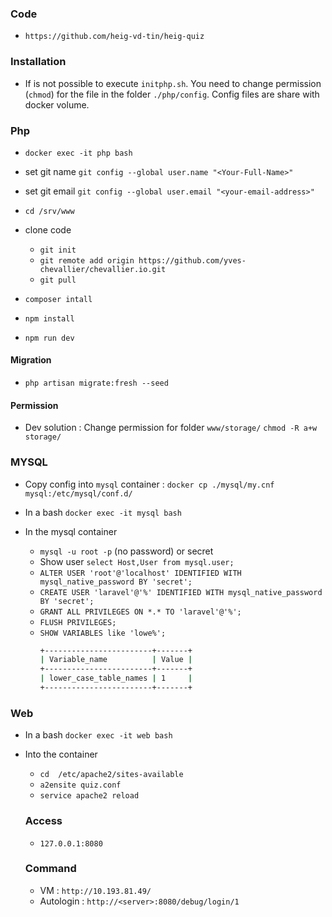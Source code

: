 ### Code
- `https://github.com/heig-vd-tin/heig-quiz`

### Installation
- If is not possible to execute `initphp.sh`. You need to change permission
(`chmod`) for the file in the folder `./php/config`. Config files are share with docker volume.

### Php
- `docker exec -it php bash`
- set git name `git config --global user.name "<Your-Full-Name>"`
- set git email `git config --global user.email "<your-email-address>"`
- `cd /srv/www`
- clone code 
  - `git init`
  - `git remote add origin https://github.com/yves-chevallier/chevallier.io.git`
  - `git pull`

- `composer intall`
- `npm install`
- `npm run dev`

#### Migration
- `php artisan migrate:fresh --seed`

#### Permission
- Dev solution : Change permission for folder `www/storage/` `chmod -R a+w storage/`

### MYSQL

- Copy config into `mysql` container : `docker cp ./mysql/my.cnf mysql:/etc/mysql/conf.d/`

- In a bash `docker exec -it mysql bash`
- In the mysql container
  - `mysql -u root -p` (no password) or secret
  - Show user `select Host,User from mysql.user;`
  - `ALTER USER 'root'@'localhost' IDENTIFIED WITH mysql_native_password BY 'secret';`
  - `CREATE USER 'laravel'@'%' IDENTIFIED WITH mysql_native_password BY 'secret';`
  - `GRANT ALL PRIVILEGES ON *.* TO 'laravel'@'%';`
  - `FLUSH PRIVILEGES;`
  - `SHOW VARIABLES like 'lowe%';`
    ```bash
    +------------------------+-------+
    | Variable_name          | Value |
    +------------------------+-------+
    | lower_case_table_names | 1     |
    +------------------------+-------+
    ```
  
### Web
- In a bash `docker exec -it web bash`
- Into the container
  - `cd  /etc/apache2/sites-available`
  - `a2ensite quiz.conf`
  - `service apache2 reload`


  ### Access
  - `127.0.0.1:8080`

  ### Command
  - VM : `http://10.193.81.49/`
  - Autologin : `http://<server>:8080/debug/login/1`